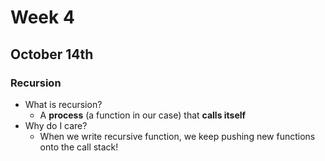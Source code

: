 # Week 4

## October 14th

### Recursion

* What is recursion?
  * A **process** \(a function in our case\) that **calls itself**
* Why do I care?
  * When we write recursive function, we keep pushing new functions onto the call stack!




